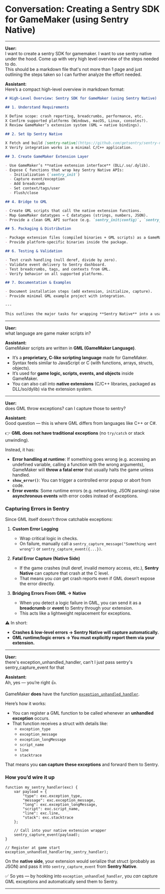 # Conversation: Creating a Sentry SDK for GameMaker (using Sentry Native)

---

**User:**  
I want to create a sentry SDK for gamemaker. I want to use sentry native under the hood. Come up with very high level overview of the steps needed to do.  
This should be a markdown file that's not more than 1 page and just outlining the steps taken so I can further analyze the effort needed.

**Assistant:**  
Here’s a compact high-level overview in markdown format:

```markdown
# High-Level Overview: Sentry SDK for GameMaker (using Sentry Native)

## 1. Understand Requirements

X Define scope: crash reporting, breadcrumbs, performance, etc.
X Confirm supported platforms (Windows, macOS, Linux, consoles?).
X Review GameMaker’s extension system (GML ↔ native bindings).

## 2. Set Up Sentry Native

X Fetch and build [sentry-native](https://github.com/getsentry/sentry-native) for target platforms.
X Verify integration works in a minimal C/C++ application.

## 3. Create GameMaker Extension Layer

- Use GameMaker’s **native extension interface** (DLL/.so/.dylib).
- Expose C functions that wrap key Sentry Native APIs:
  - Initialization (`sentry_init`)
  - Capture event/exception
  - Add breadcrumb
  - Set context/tags/user
  - Flush/close

## 4. Bridge to GML

- Create GML scripts that call the native extension functions.
- Map GameMaker datatypes → C datatypes (strings, numbers, JSON).
- Provide a clean GML API surface (e.g. `sentry_init(config)`, `sentry_capture(msg)`).

## 5. Packaging & Distribution

- Package extension files (compiled binaries + GML scripts) as a GameMaker extension.
- Provide platform-specific binaries inside the package.

## 6. Testing & Validation

- Test crash handling (null deref, divide by zero).
- Validate event delivery to Sentry dashboard.
- Test breadcrumbs, tags, and contexts from GML.
- Verify behavior on all supported platforms.

## 7. Documentation & Examples

- Document installation steps (add extension, initialize, capture).
- Provide minimal GML example project with integration.

---

This outlines the major tasks for wrapping **Sentry Native** into a usable GameMaker SDK.
```

---

**User:**  
what language are game maker scripts in?

**Assistant:**  
GameMaker scripts are written in **GML (GameMaker Language)**.

- It’s a **proprietary, C-like scripting language** made for GameMaker.
- Syntax feels similar to JavaScript or C (with functions, arrays, structs, objects).
- It’s used for **game logic, scripts, events, and objects** inside GameMaker.
- You can also call into **native extensions** (C/C++ libraries, packaged as DLL/so/dylib) via the extension system.

---

**User:**  
does GML throw exceptions? can I capture those to sentry?

**Assistant:**  
Good question — this is where GML differs from languages like C++ or C#.

👉 **GML does not have traditional exceptions** (no `try/catch` or stack unwinding).

Instead, it has:

- **Error handling at runtime**: If something goes wrong (e.g. accessing an undefined variable, calling a function with the wrong arguments), GameMaker will **throw a fatal error** that usually halts the game unless handled.
- **`show_error()`**: You can trigger a controlled error popup or abort from code.
- **Error events**: Some runtime errors (e.g. networking, JSON parsing) raise **asynchronous events** with error codes instead of exceptions.

### Capturing Errors in Sentry

Since GML itself doesn’t throw catchable exceptions:

1. **Custom Error Logging**

   - Wrap critical logic in checks.
   - On failure, manually call a `sentry_capture_message("Something went wrong")` or `sentry_capture_event({...})`.

2. **Fatal Error Capture (Native Side)**

   - If the game crashes (null deref, invalid memory access, etc.), **Sentry Native** can capture that crash at the C level.
   - That means you _can_ get crash reports even if GML doesn’t expose the error directly.

3. **Bridging Errors From GML → Native**
   - When you detect a logic failure in GML, you can send it as a **breadcrumb** or **event** to Sentry through your extension.
   - This acts like a lightweight replacement for exceptions.

⚠️ In short:

- **Crashes & low-level errors → Sentry Native will capture automatically.**
- **GML runtime/logic errors → You must explicitly report them via your extension.**

---

**User:**  
there's exception_unhandled_handler, can't I just pass sentry's sentry_capture_event for that

**Assistant:**  
Ah, yes — you’re right 👍.

GameMaker **does** have the function [`exception_unhandled_handler`](https://manual.gamemaker.io/monthly/en/GameMaker_Language/GML_Reference/Debugging/exception_unhandled_handler.htm).

Here’s how it works:

- You can register a GML function to be called whenever an **unhandled exception** occurs.
- That function receives a struct with details like:
  - `exception_type`
  - `exception_message`
  - `exception_longMessage`
  - `script_name`
  - `line`
  - `stacktrace`

That means you **can capture these exceptions** and forward them to Sentry.

### How you’d wire it up

```gml
function my_sentry_handler(exc) {
    var payload = {
        "type": exc.exception_type,
        "message": exc.exception_message,
        "long": exc.exception_longMessage,
        "script": exc.script_name,
        "line": exc.line,
        "stack": exc.stacktrace
    };

    // Call into your native extension wrapper
    sentry_capture_event(payload);
}

// Register at game start
exception_unhandled_handler(my_sentry_handler);
```

On the **native side**, your extension would serialize that struct (probably as JSON) and pass it into `sentry_capture_event` from **Sentry Native**.

✅ So yes — by hooking into `exception_unhandled_handler`, you _can_ capture GML exceptions and automatically send them to Sentry.

---
